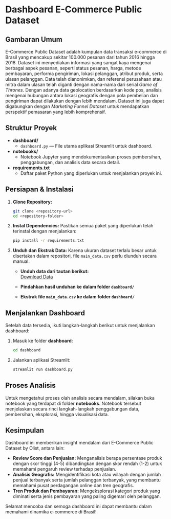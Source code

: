 # Dashboard E-Commerce Public Dataset

## Gambaran Umum
E-Commerce Public Dataset adalah kumpulan data transaksi e-commerce di Brasil yang mencakup sekitar 100.000 pesanan dari tahun 2016 hingga 2018. Dataset ini menyediakan informasi yang sangat kaya mengenai berbagai aspek pesanan, seperti status pesanan, harga, metode pembayaran, performa pengiriman, lokasi pelanggan, atribut produk, serta ulasan pelanggan. Data telah dianonimkan, dan referensi perusahaan atau mitra dalam ulasan telah diganti dengan nama-nama dari serial *Game of Thrones*. Dengan adanya data geolocation berdasarkan kode pos, analisis mengenai hubungan antara lokasi geografis dengan pola pembelian dan pengiriman dapat dilakukan dengan lebih mendalam. Dataset ini juga dapat digabungkan dengan *Marketing Funnel Dataset* untuk mendapatkan perspektif pemasaran yang lebih komprehensif.

## Struktur Proyek
- **dashboard/**  
  - `dashboard.py` — File utama aplikasi Streamlit untuk dashboard.  
- **notebooks/**  
  - Notebook Jupyter yang mendokumentasikan proses pembersihan, penggabungan, dan analisis data secara detail.
- **requirements.txt**  
  - Daftar paket Python yang diperlukan untuk menjalankan proyek ini.

## Persiapan & Instalasi
1. **Clone Repository:**
   ```bash
   git clone <repository-url>
   cd <repository-folder>
   ```

2. **Instal Dependencies:**
   Pastikan semua paket yang diperlukan telah terinstal dengan menjalankan:
   ```bash
   pip install -r requirements.txt
   ```

3. **Unduh dan Ekstrak Data:**
   Karena ukuran dataset terlalu besar untuk disertakan dalam repositori, file `main_data.csv` perlu diunduh secara manual.
   
   - **Unduh data dari tautan berikut:**  
     [Download Data](https://drive.google.com/file/d/1hXpa3YTI1V1kHsHkA0NTUTmbpDevcTto/view?usp=drive_link)
   
   - **Pindahkan hasil unduhan ke dalam folder `dashboard/`**
   - **Ekstrak file `main_data.csv` ke dalam folder `dashboard/`**

## Menjalankan Dashboard
Setelah data tersedia, ikuti langkah-langkah berikut untuk menjalankan dashboard:

1. Masuk ke folder **dashboard**:
   ```bash
   cd dashboard
   ```
2. Jalankan aplikasi Streamlit:
   ```bash
   streamlit run dashboard.py
   ```

## Proses Analisis
Untuk mengetahui proses olah analisis secara mendalam, silakan buka notebook yang terdapat di folder **notebooks**. Notebook tersebut menjelaskan secara rinci langkah-langkah penggabungan data, pembersihan, eksplorasi, hingga visualisasi data.

## Kesimpulan
Dashboard ini memberikan insight mendalam dari E-Commerce Public Dataset by Olist, antara lain:
- **Review Score dan Penjualan:** Menganalisis berapa persentase produk dengan skor tinggi (4-5) dibandingkan dengan skor rendah (1-2) untuk memahami pengaruh review terhadap penjualan.
- **Analisis Geografis:** Mengidentifikasi kota atau wilayah dengan jumlah penjual terbanyak serta jumlah pelanggan terbanyak, yang membantu memahami pusat perdagangan online dan tren geografis.
- **Tren Produk dan Pembayaran:** Mengeksplorasi kategori produk yang diminati serta jenis pembayaran yang paling digemari oleh pelanggan.

Selamat mencoba dan semoga dashboard ini dapat membantu dalam memahami dinamika e-commerce di Brasil!

